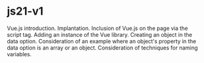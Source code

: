 # js21-v1
Vue.js introduction. Implantation.
  Inclusion of Vue.js on the page via the script tag.
  Adding an instance of the Vue library.
  Creating an object in the data option.
  Consideration of an example where an object's property in the data option is an array or an object.
  Consideration of techniques for naming variables.
